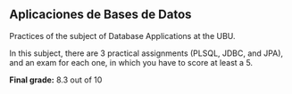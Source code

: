 <h2>Aplicaciones de Bases de Datos</h2>

<p>Practices of the subject of Database Applications at the UBU.</p>

<p>In this subject, there are 3 practical assignments (PLSQL, JDBC, and JPA), and an exam for each one, in which you have to score at least a 5.</p>

<p><strong>Final grade:</strong> 8.3 out of 10</p>

